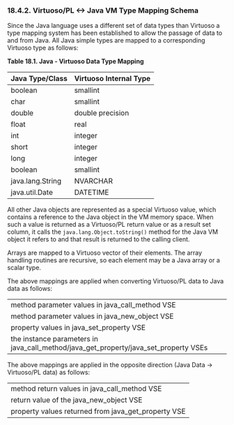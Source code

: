 <div>

<div>

<div>

<div>

### 18.4.2. Virtuoso/PL \<-\> Java VM Type Mapping Schema

</div>

</div>

</div>

Since the Java language uses a different set of data types than Virtuoso
a type mapping system has been established to allow the passage of data
to and from Java. All Java simple types are mapped to a corresponding
Virtuoso type as follows:

<div>

**Table 18.1. Java - Virtuoso Data Type Mapping**

<div>

| Java Type/Class  | Virtuoso Internal Type |
|------------------|------------------------|
| boolean          | smallint               |
| char             | smallint               |
| double           | double precision       |
| float            | real                   |
| int              | integer                |
| short            | integer                |
| long             | integer                |
| boolean          | smallint               |
| java.lang.String | NVARCHAR               |
| java.util.Date   | DATETIME               |

</div>

</div>

  

All other Java objects are represented as a special Virtuoso value,
which contains a reference to the Java object in the VM memory space.
When such a value is returned as a Virtuoso/PL return value or as a
result set column, it calls the `java.lang.Object.toString()` method for
the Java VM object it refers to and that result is returned to the
calling client.

Arrays are mapped to a Virtuoso vector of their elements. The array
handling routines are recursive, so each element may be a Java array or
a scalar type.

The above mappings are applied when converting Virtuoso/PL data to Java
data as follows:

|                                                                                      |
|--------------------------------------------------------------------------------------|
| method parameter values in java_call_method VSE                                      |
| method parameter values in java_new_object VSE                                       |
| property values in java_set_property VSE                                             |
| the instance parameters in java_call_method/java_get_property/java_set_property VSEs |

The above mappings are applied in the opposite direction (Java Data -\>
Virtuoso/PL data) as follows:

|                                                     |
|-----------------------------------------------------|
| method return values in java_call_method VSE        |
| return value of the java_new_object VSE             |
| property values returned from java_get_property VSE |

</div>

